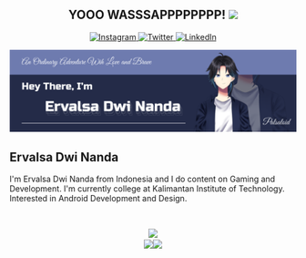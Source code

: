 <h2 align="center"> YOOO WASSSAPPPPPPPP! <img src="https://raw.githubusercontent.com/iampavangandhi/iampavangandhi/master/gifs/Hi.gif" width="30px"></h2>

<!-- Social Media Section -->
<p align="center">
  <a href="https://www.instagram.com/palsaloid" target="_blank"><img src="https://img.shields.io/badge/Instagram-%23E4405F.svg?&style=flat-square&logo=instagram&logoColor=white" height="32px" alt="Instagram">
  </a>
  <a href="https://www.twitter.com/ErvalsaDN" target="_blank"><img src="https://img.shields.io/badge/twitter-%231DA1F2.svg?&style=for-the-badge&logo=twitter&logoColor=white" height="32px" alt="Twitter">
  </a>
  <a href="https://www.linkedin.com/in/ervalsa/" target="_blank"><img src="https://img.shields.io/badge/linkedin-%231DA1F2.svg?&style=for-the-badge&logo=linkedin&logoColor=white" height="32px" alt="LinkedIn">
  </a>
</p>

<!-- Name Section -->

<!-- Banner Section -->
![](https://github.com/ervalsa/ervalsa/blob/main/banner.png)

<!-- Name Section -->
## Ervalsa Dwi Nanda
I'm Ervalsa Dwi Nanda from Indonesia and I do content on Gaming and Development. I'm currently college at Kalimantan Institute of Technology. Interested in Android Development and Design.


<!-- Readme Stat Section -->
<br>
<p align="center">
  <img src="http://github-readme-streak-stats.herokuapp.com?user=ervalsa&background=1B212F&border=1B212F&ring=F08080&sideNums=FFFFFF&sideLabels=FFFFFF&stroke=66718F&fire=F08080&currStreakNum=FFFFFF&currStreakLabel=FFFFFF&dates=FFFFFF" width="78%">
  <br>
  <img src="https://github-readme-stats.vercel.app/api?username=ervalsa&border_radius=0&hide_border=true&show_icons=true&bg_color=1B212F&text_color=FFFFFF" height="160px"><img src="https://github-readme-stats.vercel.app/api/top-langs/?username=ervalsa&border_radius=0&hide_border=true&layout=compact&bg_color=1B212F&text_color=FFFFFF" height="160px">
</p>
